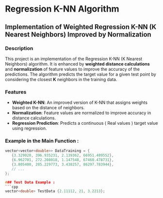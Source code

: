 # Regression K-NN Algorithm
## Implementation of Weighted Regression K-NN (K Nearest Neighbors) Improved by Normalization

### Description
This project is an implementation of the Regression K-NN (K Nearest Neighbors) algorithm. It is enhanced by **weighted distance calculations** and **normalization** of feature values to improve the accuracy of the predictions. The algorithm predicts the target value for a given test point by considering the closest **K** neighbors in the training data.

### Features
- **Weighted K-NN**: An improved version of K-NN that assigns weights based on the distance of neighbors.
- **Normalization**: Feature values are normalized to improve accuracy in distance calculations.
- **Regression Prediction**: Predicts a continuous ( Real values ) target value using regression.

### Example in the Main Function :
```cpp
vector<vector<double>> DataTraining = {
   {3.329020, 396.935231, 2.139362, 66951.489552},
   {6.962701, 272.208018, 1.147548, 67460.478731},
   {3.805400, 285.229773, 3.438257, 86297.783944},
   // ...
};

### Test Data Example :
```cpp
vector<double> TestData {2.11112, 21, 3.2213};
